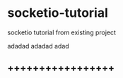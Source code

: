 # socketio-tutorial
socketio tutorial from existing project

adadad
adadad
adad

+++++++++++++++++
-----------------
